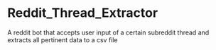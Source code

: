 # Reddit_Thread_Extractor
A reddit bot that accepts user input of a certain subreddit thread and extracts all pertinent data to a csv file
